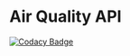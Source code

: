 # Air Quality API
[![Codacy Badge](https://api.codacy.com/project/badge/Grade/93338567ef4e4e1f9c973217c7b4b0e3)](https://www.codacy.com?utm_source=github.com&amp;utm_medium=referral&amp;utm_content=user-cube/TQS_Individual_Assignment&amp;utm_campaign=Badge_Grade)
